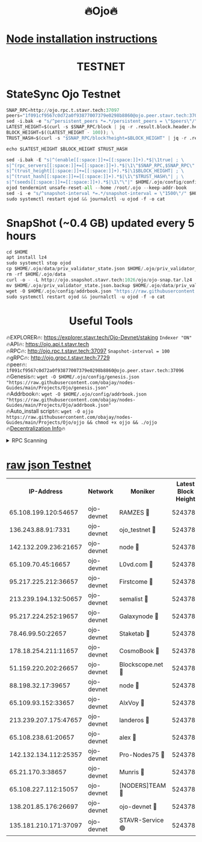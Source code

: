 <h1 align="center"> 🔥Ojo🔥</h1>

[Node installation instructions](https://github.com/obajay/nodes-Guides/tree/main/Projects/Ojo)
=

<h1 align="center"> TESTNET</h1>

# StateSync Ojo Testnet
```python
SNAP_RPC=http://ojo.rpc.t.stavr.tech:37097
peers="1f091cf9567c0d72a0f93877007379e0298b8860@ojo.peer.stavr.tech:37096"
sed -i.bak -e "s/^persistent_peers *=.*/persistent_peers = \"$peers\"/" $HOME/.ojo/config/config.toml
LATEST_HEIGHT=$(curl -s $SNAP_RPC/block | jq -r .result.block.header.height); \
BLOCK_HEIGHT=$((LATEST_HEIGHT - 100)); \
TRUST_HASH=$(curl -s "$SNAP_RPC/block?height=$BLOCK_HEIGHT" | jq -r .result.block_id.hash)

echo $LATEST_HEIGHT $BLOCK_HEIGHT $TRUST_HASH

sed -i.bak -E "s|^(enable[[:space:]]+=[[:space:]]+).*$|\1true| ; \
s|^(rpc_servers[[:space:]]+=[[:space:]]+).*$|\1\"$SNAP_RPC,$SNAP_RPC\"| ; \
s|^(trust_height[[:space:]]+=[[:space:]]+).*$|\1$BLOCK_HEIGHT| ; \
s|^(trust_hash[[:space:]]+=[[:space:]]+).*$|\1\"$TRUST_HASH\"| ; \
s|^(seeds[[:space:]]+=[[:space:]]+).*$|\1\"\"|" $HOME/.ojo/config/config.toml
ojod tendermint unsafe-reset-all --home /root/.ojo --keep-addr-book
sed -i -e "s/^snapshot-interval *=.*/snapshot-interval = \"1500\"/" $HOME/.ojo/config/app.toml
sudo systemctl restart ojod && journalctl -u ojod -f -o cat
```
# SnapShot (~0.4 GB) updated every 5 hours
```python
cd $HOME
apt install lz4
sudo systemctl stop ojod
cp $HOME/.ojo/data/priv_validator_state.json $HOME/.ojo/priv_validator_state.json.backup
rm -rf $HOME/.ojo/data
curl -o - -L http://ojo.snapshot.stavr.tech:1026/ojo/ojo-snap.tar.lz4 | lz4 -c -d - | tar -x -C $HOME/.ojo --strip-components 2
mv $HOME/.ojo/priv_validator_state.json.backup $HOME/.ojo/data/priv_validator_state.json
wget -O $HOME/.ojo/config/addrbook.json "https://raw.githubusercontent.com/obajay/nodes-Guides/main/Projects/Ojo/addrbook.json"
sudo systemctl restart ojod && journalctl -u ojod -f -o cat
```
 <h1 align="center"> Useful Tools</h1>

🔥EXPLORER🔥:        https://explorer.stavr.tech/Ojo-Devnet/staking        `Indexer "ON"` \
🔥API🔥:                     https://ojo.api.t.stavr.tech \
🔥RPC🔥:                    http://ojo.rpc.t.stavr.tech:37097              `Snapshot-interval = 100` \
🔥gRPC🔥:                  http://ojo.grpc.t.stavr.tech:7729 \
🔥peer🔥:                   `1f091cf9567c0d72a0f93877007379e0298b8860@ojo.peer.stavr.tech:37096` \
🔥Genesis🔥:    ```wget -O $HOME/.ojo/config/genesis.json "https://raw.githubusercontent.com/obajay/nodes-Guides/main/Projects/Ojo/genesis.json"``` \
🔥Addrbook🔥:    ```wget -O $HOME/.ojo/config/addrbook.json "https://raw.githubusercontent.com/obajay/nodes-Guides/main/Projects/Ojo/addrbook.json"``` \
🔥Auto_install script🔥: ```wget -O ojjo https://raw.githubusercontent.com/obajay/nodes-Guides/main/Projects/Ojo/ojjo && chmod +x ojjo && ./ojjo``` \
🔥[Decentralization Info](https://github.com/obajay/StateSync-snapshots/tree/main/Projects/Ojo/Decentralization)🔥



<details>
<summary>RPC Scanning</summary>

<h2 align="center"> We scan nodes in real time every 4 hours. And we provide the final result of RPC endpoints.
We cannot influence the operation of these nodes in any way. </h2>


```python
If Voting Power is higher than 0 --> then the Node is a validator of the network and may be subject to attack and be a potential threat to the chain.
```
```python
We marked such validators with a red symbol
```

</details>

[raw json Testnet](https://rpc-check.ojot.stavr.tech/ojot/rpc-ojot-result.json)
=


<table><tr><th>IP-Address</th><th>Network</th><th>Moniker</th><th>Latest Block Height</th><th>Earliest Block Height</th><th>Catching Up</th><th>Tx Index</th><th>Voting Power</th><th>Scan Time</th></tr><tr><td>65.108.199.120:54657</td><td>ojo-devnet</td><td>RAMZES 🔴</td><td>5243780</td><td>306156</td><td>False</td><td>on</td><td>15420</td><td>2024-02-02T03:36:21.853676398UTC</td></tr><tr><td>136.243.88.91:7331</td><td>ojo-devnet</td><td>ojo_testnet 🔴</td><td>5243781</td><td>308845</td><td>False</td><td>on</td><td>1000</td><td>2024-02-02T03:36:28.026965997UTC</td></tr><tr><td>142.132.209.236:21657</td><td>ojo-devnet</td><td>node 🔴</td><td>5243784</td><td>350001</td><td>False</td><td>on</td><td>1999</td><td>2024-02-02T03:36:45.499322182UTC</td></tr><tr><td>65.109.70.45:16657</td><td>ojo-devnet</td><td>L0vd.com 🔴</td><td>5243785</td><td>695918</td><td>False</td><td>off</td><td>998</td><td>2024-02-02T03:36:51.848938825UTC</td></tr><tr><td>95.217.225.212:36657</td><td>ojo-devnet</td><td>Firstcome 🔴</td><td>5243781</td><td>2985946</td><td>False</td><td>on</td><td>13566</td><td>2024-02-02T03:36:27.792691364UTC</td></tr><tr><td>213.239.194.132:50657</td><td>ojo-devnet</td><td>semalist 🔴</td><td>5243780</td><td>3223522</td><td>False</td><td>on</td><td>21037</td><td>2024-02-02T03:36:22.101838761UTC</td></tr><tr><td>95.217.224.252:19657</td><td>ojo-devnet</td><td>Galaxynode 🔴</td><td>5243785</td><td>3685492</td><td>False</td><td>on</td><td>11888</td><td>2024-02-02T03:36:50.850976807UTC</td></tr><tr><td>78.46.99.50:22657</td><td>ojo-devnet</td><td>Staketab 🔴</td><td>5243785</td><td>4254801</td><td>False</td><td>on</td><td>1276</td><td>2024-02-02T03:36:52.157310986UTC</td></tr><tr><td>178.18.254.211:11657</td><td>ojo-devnet</td><td>CosmoBook 🔴</td><td>5243784</td><td>4392001</td><td>False</td><td>off</td><td>1047</td><td>2024-02-02T03:36:47.937058167UTC</td></tr><tr><td>51.159.220.202:26657</td><td>ojo-devnet</td><td>Blockscope.net 🔴</td><td>5243780</td><td>4425001</td><td>False</td><td>on</td><td>1814</td><td>2024-02-02T03:36:21.147512544UTC</td></tr><tr><td>88.198.32.17:39657</td><td>ojo-devnet</td><td>node 🔴</td><td>5243784</td><td>4710001</td><td>False</td><td>on</td><td>91575</td><td>2024-02-02T03:36:48.214727435UTC</td></tr><tr><td>65.109.93.152:33657</td><td>ojo-devnet</td><td>AlxVoy 🔴</td><td>5243784</td><td>4943001</td><td>False</td><td>on</td><td>4491415</td><td>2024-02-02T03:36:45.174837431UTC</td></tr><tr><td>213.239.207.175:47657</td><td>ojo-devnet</td><td>landeros 🔴</td><td>5243783</td><td>4967924</td><td>False</td><td>off</td><td>11083</td><td>2024-02-02T03:36:38.599792652UTC</td></tr><tr><td>65.108.238.61:20657</td><td>ojo-devnet</td><td>alex 🔴</td><td>5243780</td><td>5131001</td><td>False</td><td>on</td><td>11359</td><td>2024-02-02T03:36:21.522085399UTC</td></tr><tr><td>142.132.134.112:25357</td><td>ojo-devnet</td><td>Pro-Nodes75 🔴</td><td>5243780</td><td>5143780</td><td>False</td><td>on</td><td>24651</td><td>2024-02-02T03:36:25.078095881UTC</td></tr><tr><td>65.21.170.3:38657</td><td>ojo-devnet</td><td>Munris 🔴</td><td>5243781</td><td>5143781</td><td>False</td><td>off</td><td>20123</td><td>2024-02-02T03:36:27.476571012UTC</td></tr><tr><td>65.108.227.112:15057</td><td>ojo-devnet</td><td>[NODERS]TEAM 🔴</td><td>5243785</td><td>5143785</td><td>False</td><td>off</td><td>9999</td><td>2024-02-02T03:36:51.185971391UTC</td></tr><tr><td>138.201.85.176:26697</td><td>ojo-devnet</td><td>ojo-devnet 🔴</td><td>5243785</td><td>5143785</td><td>False</td><td>on</td><td>1000024000</td><td>2024-02-02T03:36:51.515481352UTC</td></tr><tr><td>135.181.210.171:37097</td><td>ojo-devnet</td><td>STAVR-Service 🟢</td><td>5243780</td><td>5243001</td><td>False</td><td>on</td><td>0</td><td>2024-02-02T03:36:22.734301816UTC</td></tr></table>
